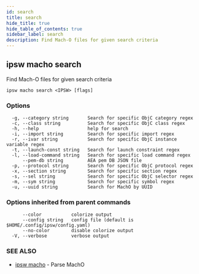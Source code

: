 ```yaml
---
id: search
title: search
hide_title: true
hide_table_of_contents: true
sidebar_label: search
description: Find Mach-O files for given search criteria
---
```

## ipsw macho search

Find Mach-O files for given search criteria

```
ipsw macho search <IPSW> [flags]
```

### Options

```
  -g, --category string       Search for specific ObjC category regex
  -c, --class string          Search for specific ObjC class regex
  -h, --help                  help for search
  -i, --import string         Search for specific import regex
  -r, --ivar string           Search for specific ObjC instance variable regex
  -t, --launch-const string   Search for launch constraint regex
  -l, --load-command string   Search for specific load command regex
      --pem-db string         AEA pem DB JSON file
  -p, --protocol string       Search for specific ObjC protocol regex
  -x, --section string        Search for specific section regex
  -s, --sel string            Search for specific ObjC selector regex
  -m, --sym string            Search for specific symbol regex
  -u, --uuid string           Search for MachO by UUID
```

### Options inherited from parent commands

```
      --color           colorize output
      --config string   config file (default is $HOME/.config/ipsw/config.yaml)
      --no-color        disable colorize output
  -V, --verbose         verbose output
```

### SEE ALSO

* [ipsw macho](/docs/cli/ipsw/macho)	 - Parse MachO

